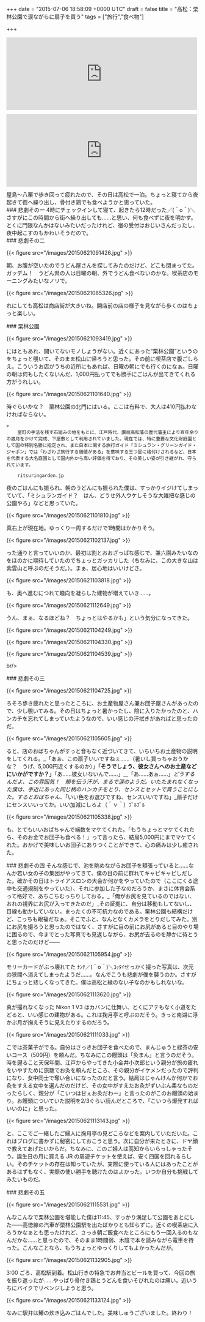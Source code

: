 
+++
date = "2015-07-06 18:58:09 +0000 UTC"
draft = false
title = "高松：栗林公園で涙ながらに扇子を買う"
tags = ["旅行","食べ物"]

+++
<iframe src="https://hatenablog-parts.com/embed?url=https%3A%2F%2Fblog.daruyanagi.jp%2Fentry%2F2015%2F06%2F30%2F190041" title="古代の"幻の城”屋嶋城（やしまのき）を見てきた。 - だるろぐ" class="embed-card embed-blogcard" scrolling="no" frameborder="0" style="display: block; width: 100%; height: 190px; max-width: 500px; margin: 10px 0px;"></iframe><iframe src="https://hatenablog-parts.com/embed?url=https%3A%2F%2Fblog.daruyanagi.jp%2Fentry%2F2015%2F07%2F03%2F181444" title="高松：檀ノ浦～八栗寺 - だるろぐ" class="embed-card embed-blogcard" scrolling="no" frameborder="0" style="display: block; width: 100%; height: 190px; max-width: 500px; margin: 10px 0px;"></iframe>屋島～八栗で歩き回って疲れたので、その日は高松で一泊。ちょっと寝てから夜起きて街へ繰り出し、骨付き鶏でも食べようかと思っていた。

<div class="section">
    ### 悲劇その一
    4時にチェックインして寝て、起きたら12時だった／(＾o＾)＼さすがにこの時間から街へ繰り出しても……と思い、何も食べずに夜を明かす。とくに門限なんかはないみたいだったけれど、宿の受付はおじいさんだったし、夜中起こすのもかわいそうだので。

</div>
<div class="section">
    ### 悲劇その二
    

{{< figure src="/images/20150621091426.jpg"  >}}

朝、お腹が空いたのでうどん屋さんを探してみたのだけど、どこも閉まってた。ガッデム！　うどん県の人は日曜の朝、外でうどん食べないのかな。喫茶店のモーニングみたいなノリで。

{{< figure src="/images/20150621085326.jpg"  >}}

れにしても高松は商店街が大きいね。開店前の店の様子を見ながら歩くのはちょっと楽しい。

</div>
<div class="section">
    ### 栗林公園
    

{{< figure src="/images/20150621093419.jpg"  >}}

にはともあれ、開いてないモノしょうがない。近くにあった“栗林公園”というのをちょっと覗いて、そのまま松山に帰ろうと思った。その前に喫茶店で腹ごしらえ。こういうお店がうちの近所にもあれば、日曜の朝にでも行くのになぁ。日曜の朝は何もしたくないんだ、1,000円払ってでも勝手にごはんが出てきてくれる方がうれしい。

{{< figure src="/images/20150621101640.jpg"  >}}

時ぐらいかな？　栗林公園の北門にはいる。ここは有料で、大人は410円払わなければならない。

    >
        室町の手法を残す石組みの地をもとに、江戸時代、讃岐高松藩の歴代藩主により百年余りの歳月をかけて完成、下屋敷として利用されていました。現在では、特に重要な文化財庭園として国の特別名勝に指定され、また日本に関する旅行ガイド「ミシュラン・グリーンガイド・ジャポン」では「わざわざ旅行する価値がある」を意味する三つ星に格付けされるなど、日本を代表する大名庭園として国内外から高い評価を得ており、その美しい姿が引き継がれ、守られています。

        ritsuringarden.jp
    
夜のごはんにも振られ、朝のうどんにも振られた僕は、すっかりイジけてしまっていて、「ミシュランガイド？　はん、どうせ外人ウケしそうな大雑把な感じの公園やろ」などと思っていた。

{{< figure src="/images/20150621101810.jpg"  >}}

真右上が現在地。ゆっくり一周するだけで1時間はかかりそう。

{{< figure src="/images/20150621102137.jpg"  >}}

った通りと言っていいのか、最初は割とおおざっぱな感じで、兼六園みたいなのをほのかに期待していたのでちょっとガッカリした（ちなみに、この大きな山は紫雲山と呼ぶのだそうだ。）。まぁ、居心地はいいけどさ。

{{< figure src="/images/20150621103818.jpg"  >}}

も、奥へ進むにつれて趣向を凝らした建物が増えていき……。

{{< figure src="/images/20150621112649.jpg"  >}}

うん、まぁ、なるほどね？　ちょっとはやるかも」という気分になってきた。

{{< figure src="/images/20150621104249.jpg"  >}}

{{< figure src="/images/20150621104330.jpg"  >}}

{{< figure src="/images/20150621104539.jpg"  >}}

br/>


</div>
<div class="section">
    ### 悲劇その三
    

{{< figure src="/images/20150621104725.jpg"  >}}

ろそろ歩き疲れたと思ったところに、お土産物屋さん兼お団子屋さんがあったので、少し覗いてみる。その日はちょっと暑かったし、陰に入りたかったのと、ハンカチを忘れてしまっていたようなので、いい感じの汗拭きがあればと思ったのだ。

{{< figure src="/images/20150621105605.jpg"  >}}

ると、店のおばちゃんがすっと音もなく近づいてきて、いちいちお土産物の説明をしてくれる。_「あぁ、この扇子いいですねぇ……（暑いし買っちゃおうかな？　うげ、5,000円近くするのか）」__「そうでしょう、彼女さんへのお土産などにいかがですか？」__「あ……彼女いないんで……」__「あ……あぁ……」_どうするんだよ、この雰囲気！　頬を伝う汗が、まるで涙のようだ。いたたまれなくなった僕は、手近にあった同じ柄のハンカチをとり、センスとセットで買うことにした。するとおばちゃん、_「いい色をお選びですね、センスいいですね」_扇子だけにセンスいいってか。いい加減にしろよ（＾ｖ＾）ﾌﾟﾙﾌﾟﾙ

{{< figure src="/images/20150621105338.jpg"  >}}

も、とてもいいおばちゃんで端数をマケてくれた。「もうちょっとマケてくれたら、そのお金でお団子も食べる！」って言ったら、結局5,000円にまでマケてくれた。おかげで美味しいお団子にありつくことができて、心の痛みは少し癒された。

</div>
<div class="section">
    ### 悲劇その四
    そんな感じで、池を眺めながらお団子を頬張っていると……なんか若い女の子の集団がやってきて、僕の目の前に群れてキャピキャピしだした。確かその日はトライアスロンの大会か何かをやっていたので（ここにくる途中も交通規制をやっていた）、それに参加した子なのだろうか、まさに体育会系って格好で、あちこちむっちりしておる。_「俺がお尻を見ているのではない、おれの視界にお尻が入ってきたのだ」_その証拠に、自分は移動もしてないし、目線も動かしていない。まったくの不可抗力なのである。栗林公園も結構だけど、こっちも眼福だなぁ。そこでふと、なんとなくカメラをとりだしてみた。別にお尻を撮ろうと思ったのではなく、さすがに目の前にお尻があると目のやり場に困るので、今までとった写真でも見返しながら、お尻が去るのを静かに待とうと思ったのだけど――

{{< figure src="/images/20150621105954.jpg"  >}}

モリーカードがぶっ壊れてた ﾅﾝﾃ／(＾o＾)＼ｺｯﾀｲせっかく撮った写真は、次元の狭間へ消えてしまったようだ……。なんでこうも悲劇が僕を襲うのか。さすがにちょっと悲しくなってきた。僕は高松と縁のない子なのかもしれないな。

{{< figure src="/images/20150621113620.jpg"  >}}

真が撮れなくなった Nikon 1 V3 はカバンに仕舞い、とくにアテもなく小道をたどると、いい感じの建物がある。これは掬月亭と呼ぶのだそう。きっと南湖に浮かぶ月が掬えそうに見えたりするのだろう。

{{< figure src="/images/20150621111033.jpg"  >}}

こでは茶菓子がでる。自分はさっきお団子を食べたので、まんじゅうと緑茶の安いコース（500円）を頼んだ。ちなみにこの饅頭は「灸まん」と言うのだそう。時を遡ること天保年間、江戸からやってきた小金井小次郎という親分が旅の疲れをいやすために旅籠でお灸を頼んだところ、その親分がイケメンだったので評判になり、女中同士で奪い合いになったのだと言う。結局はじゃんけんか何かでお灸をすえる女中を選んだのだけど、その女中がすえたお灸がずいぶん柔なものだったらしく、親分が「こいつは甘ぇお灸だわー」と言ったのがこのお饅頭の始まり。お饅頭についていた説明を2/3ぐらい読んだところで、「こいつら爆発すればいいのに」と思った。

{{< figure src="/images/20150621113143.jpg"  >}}

と、ここでご一緒したご婦人に掬月亭の見どころなどを案内していただいた。これはブログに書かずに秘密にしておこうと思う。次に自分が来たときに、ドヤ顔で教えてあげたいからだ。ちなみに、このご婦人は高知からいらっしゃったそう。誕生日の月に買える JR の周遊チケットを使えば、安く四国を回れるらしい。そのチケットの存在は知っていたが、実際に使っている人にはあったことがあるはずもなく、実際の使い勝手を聴けたのはよかった。いつか自分も挑戦してみたいものだ。

</div>
<div class="section">
    ### 悲劇その五
    

{{< figure src="/images/20150621115531.jpg"  >}}

んなこんなで栗林公園を堪能した僕は11:45、すっかり満足して公園をあとにした――高徳線の汽車が栗林公園駅を出たばかりとも知らずに。近くの喫茶店に入ろうかなぁとも思ったけれど、さっき朝ご飯食べたところにもう一回入るのもなんだかな……と思ったので、そのまま1時間弱、木陰で本を読みながら電車を待った。こんなことなら、もうちょっとゆっくりしてもよかったんだが。

{{< figure src="/images/20150621132905.jpg"  >}}

3:00 ごろ、高松駅到着。松山行きの特急でお弁当とビールを買って、今回の旅を振り返ったが……やっぱり骨付き鶏とうどんを食いそびれたのは痛い。近いうちにバイクでリベンジしようと思う。

{{< figure src="/images/20150621133124.jpg"  >}}

なみに駅弁は鰆の炊き込みごはんでした。美味しゅうございました。終わり！

</div>

